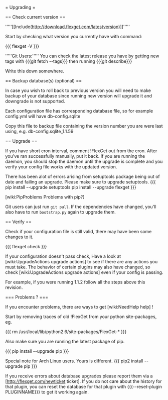 = Upgrading =

== Check current version ==

'''''[[Include(http://download.flexget.com/latestversion)]]'''''

Start by checking what version you currently have with command:

{{{
flexget -V
}}}

'''''Git Users:''''' You can check the latest release you have by getting new tags with {{{git fetch --tags}}} then running {{{git describe}}}

Write this down somewhere.

== Backup database(s) (optional) ==

In case you wish to roll back to previous version you will need to make backup of your database since running new version will upgrade it and downgrade is not supported.

Each configuration file has corresponding database file, so for example config.yml will have db-config.sqlite

Copy this file to backup file containing the version number you are were last using, e.g. db-config.sqlite_1.1.59

== Upgrade ==

If you have short cron interval, comment !FlexGet out from the cron. After you've ran successfully manually, put it back. If you are running the daemon, you should stop the daemon until the upgrade is complete and you verify your config file works with the updated version.

There has been alot of errors arising from setuptools package being out of date and failing an upgrade.
Please make sure to upgrade setuptools.
{{{
pip install --upgrade setuptools
pip install --upgrade flexget
}}}

[wiki:PipProblems Problems with pip?]

Git users can just run `git pull`. If the dependencies have changed, you'll also have to run `bootstrap.py` again to upgrade them.

== Verify ==

Check if your configuration file is still valid, there may have been some changes to it.

{{{
flexget check
}}}

If your configuration doesn't pass check, Have a look at [wiki:UpgradeActions upgrade actions] to see if there are any actions you must take. The behavior of certain plugins may also have changed, so check [wiki:UpgradeActions upgrade actions] even if your config is passing.

For example, if you were running 1.1.2 follow all the steps above this revision.

=== Problems ? ===

If you encounter problems, there are ways to get [wiki:NeedHelp help] !

Start by removing traces of old !FlexGet from your python site-packages, eg.

{{{
rm /usr/local/lib/python2.6/site-packages/FlexGet-*
}}}

Also make sure you are running the latest package of pip.

{{{
pip install --upgrade pip
}}}

Special note for Arch Linux users. Yours is different.
{{{
pip2 install --upgrade pip
}}}

If you receive errors about database upgrades please report them via a [http://flexget.com/newticket ticket]. If you do not care about the history for that plugin, you can reset the database for that plugin with {{{--reset-plugin PLUGINNAME}}} to get it working again.